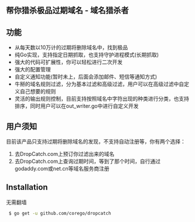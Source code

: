 帮你猎杀极品过期域名 - 域名猎杀者
------------
功能
-------------
 - 从每天数以10万计的过期将删除域名中，找到极品
 - 纯Go实现，支持指定日期抓取，也支持守护进程模式(长期抓取)
 - 强大的代码可扩展性，你可以轻松进行二次开发
 - 强大的配置管理
 - 自定义通知功能(暂时未上，后面会添加邮件、短信等通知方式)
 - 牛掰的域名规则过滤，分为基本过滤和高级过滤，用户可以在高级过滤中自定义自己想要的规则
 - 灵活的输出规则控制，目前支持按照域名中字符出现的种类进行分类，也支持排序，同时用户可以在out_writer.go中进行自定义开发


用户须知
--------------
目前该产品只支持过期将删除域名的发现，不支持自动注册等，你有两个选择：
1. 去DropCatch.com上预订你过滤出来的域名
2. 去DropCatch.com上查询过期时间，等到了那个时间，自行通过godaddy.com或net.cn等域名服务商注册
 
Installation
------------
无需翻墙
   ```bash
    $ go get -u github.com/corego/dropcatch
   ```

